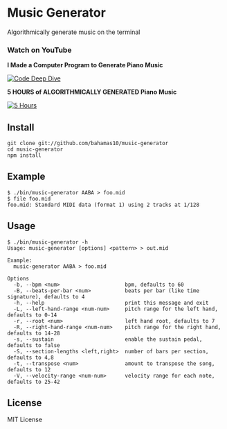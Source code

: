 Music Generator
===============

Algorithmically generate music on the terminal

### Watch on YouTube

**I Made a Computer Program to Generate Piano Music**

[![Code Deep Dive](https://img.youtube.com/vi/v4oRZaSU5E0/hqdefault.jpg)](https://youtu.be/v4oRZaSU5E0)

**5 HOURS of ALGORITHMICALLY GENERATED Piano Music**

[![5 Hours](https://img.youtube.com/vi/rUKQYtI4Yaw/hqdefault.jpg)](https://youtu.be/rUKQYtI4Yaw)

Install
-------

``` console
git clone git://github.com/bahamas10/music-generator
cd music-generator
npm install
```

Example
-------

``` console
$ ./bin/music-generator AABA > foo.mid
$ file foo.mid
foo.mid: Standard MIDI data (format 1) using 2 tracks at 1/128
```

Usage
-----

``` console
$ ./bin/music-generator -h
Usage: music-generator [options] <pattern> > out.mid

Example:
  music-generator AABA > foo.mid

Options
  -b, --bpm <num>                     bpm, defaults to 60
  -B, --beats-per-bar <num>           beats per bar (like time signature), defaults to 4
  -h, --help                          print this message and exit
  -L, --left-hand-range <num-num>     pitch range for the left hand, defaults to 0-14
  -r, --root <num>                    left hand root, defaults to 7
  -R, --right-hand-range <num-num>    pitch range for the right hand, defaults to 14-28
  -s, --sustain                       enable the sustain pedal, defaults to false
  -S, --section-lengths <left,right>  number of bars per section, defaults to 4,8
  -t, --transpose <num>               amount to transpose the song, defaults to 12
  -V, --velocity-range <num-num>      velocity range for each note, defaults to 25-42
```

License
-------

MIT License

